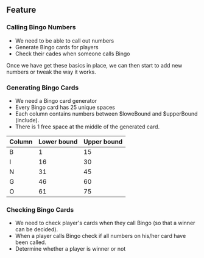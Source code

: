 ## Feature

### Calling Bingo Numbers

- We need to be able to call out numbers
- Generate Bingo cards for players
- Check their cades when someone calls Bingo

Once we have get these basics in place, we can then start to add new numbers
or tweak the way it works.

### Generating Bingo Cards

- We need a Bingo card generator
- Every Bingo card has 25 unique spaces
- Each column contains numbers between $loweBound and $upperBound (include).
- There is 1 free space at the middle of the generated card.


|Column | Lower bound | Upper bound |
|-------| ----------- | ----------- |
|   B   |       1     |     15      |          
|   I   |       16    |     30      |
|   N   |       31    |     45      |
|   G   |       46    |     60      |
|   O   |       61    |     75      |

### Checking Bingo Cards

- We need to check player's cards when they call Bingo (so that a winner can be decided).
- When a player calls Bingo check if all numbers on his/her card have been called.
- Determine whether a player is winner or not 